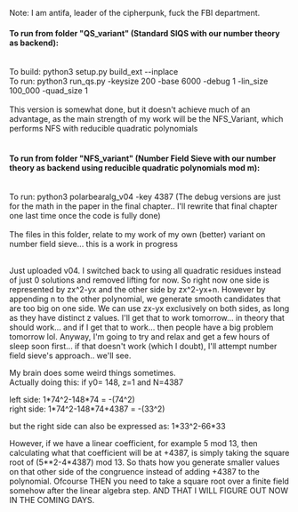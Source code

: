 Note: I am antifa, leader of the cipherpunk, fuck the FBI department. 

#### To run from folder "QS_variant" (Standard SIQS with our number theory as backend):</br></br>
To build: python3 setup.py build_ext --inplace</br>
To run: python3 run_qs.py -keysize 200 -base 6000 -debug 1 -lin_size 100_000 -quad_size 1</br></br>
This version is somewhat done, but it doesn't achieve much of an advantage, as the main strength of my work will be the NFS_Variant, which performs NFS with reducible quadratic polynomials<br><br>
#### To run from folder "NFS_variant" (Number Field Sieve with our number theory as backend using reducible quadratic polynomials mod m):</br></br>
To run: python3 polarbearalg_v04 -key 4387 (The debug versions are just for the math in the paper in the final chapter.. I'll rewrite that final chapter one last time once the code is fully done)</br></br>
The files in this folder, relate to my work of my own (better) variant on number field sieve... this is a work in progress</br></br>

Just uploaded v04. I switched back to using all quadratic residues instead of just 0 solutions and removed lifting for now.
So right now one side is represented by zx^2-yx and the other side by zx^2-yx+n. However by appending n to the other polynomial, we generate smooth candidates that are too big on one side. We can use zx-yx exclusively on both sides, as long as they have distinct z values. I'll get that to work tomorrow... in theory that should work... and if I get that to work... then people have a big problem tomorrow lol. Anyway, I'm going to try and relax and get a few hours of sleep soon first... if that doesn't work (which I doubt), I'll attempt number field sieve's approach.. we'll see.

My brain does some weird things sometimes.</br> Actually doing this:
if y0= 148, z=1 and N=4387</br>

left side: 1\*74^2-148\*74 = -(74^2)</br>
right side: 1\*74^2-148\*74+4387 = -(33^2)</br>

but the right side can also be expressed as: 1\*33^2-66\*33</br>

However, if we have a linear coefficient, for example 5 mod 13, then calculating what that coefficient will be at +4387, is simply taking the square root of (5**2-4*4387) mod 13.
So thats how you generate smaller values on that other side of the congruence instead of adding +4387 to the polynomial.
Ofcourse THEN you need to take a square root over a finite field somehow after the linear algebra step. AND THAT I WILL FIGURE OUT NOW IN THE COMING DAYS. 
